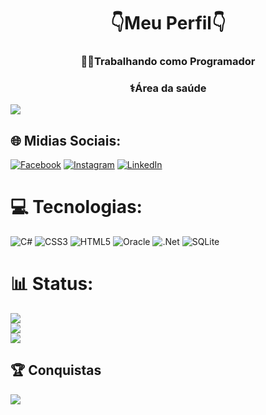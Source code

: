 <h1 align="center">👇Meu Perfil👇</h1>
<h3 align="center"> 🧑‍💻Trabalhando como Programador </h3>
<h3 align="center"> ⚕️Área da saúde </h3>

[![](https://visitcount.itsvg.in/api?id=Consoni21&icon=0&color=0)](https://visitcount.itsvg.in)

## 🌐 Midias Sociais:
[![Facebook](https://img.shields.io/badge/Facebook-%231877F2.svg?logo=Facebook&logoColor=white)](https://www.facebook.com/profile.php?id=100005740247372) [![Instagram](https://img.shields.io/badge/Instagram-%23E4405F.svg?logo=Instagram&logoColor=white)](https://instagram.com//consoni__) [![LinkedIn](https://img.shields.io/badge/LinkedIn-%230077B5.svg?logo=linkedin&logoColor=white)](www.linkedin.com/in/consoni21) 

# 💻 Tecnologias:
![C#](https://img.shields.io/badge/c%23-%23239120.svg?style=for-the-badge&logo=csharp&logoColor=white) ![CSS3](https://img.shields.io/badge/css3-%231572B6.svg?style=for-the-badge&logo=css3&logoColor=white) ![HTML5](https://img.shields.io/badge/html5-%23E34F26.svg?style=for-the-badge&logo=html5&logoColor=white) ![Oracle](https://img.shields.io/badge/Oracle-F80000?style=for-the-badge&logo=oracle&logoColor=white) ![.Net](https://img.shields.io/badge/.NET-5C2D91?style=for-the-badge&logo=.net&logoColor=white) ![SQLite](https://img.shields.io/badge/sqlite-%2307405e.svg?style=for-the-badge&logo=sqlite&logoColor=white)
# 📊 Status:
![](https://github-readme-stats.vercel.app/api?username=Consoni21&theme=dark&hide_border=false&include_all_commits=true&count_private=false)<br/>
![](https://github-readme-streak-stats.herokuapp.com/?user=Consoni21&theme=dark&hide_border=false)<br/>
![](https://github-readme-stats.vercel.app/api/top-langs/?username=Consoni21&theme=dark&hide_border=false&include_all_commits=true&count_private=false&layout=compact)

## 🏆 Conquistas
![](https://github-profile-trophy.vercel.app/?username=Consoni21&theme=radical&no-frame=false&no-bg=false&margin-w=4)


